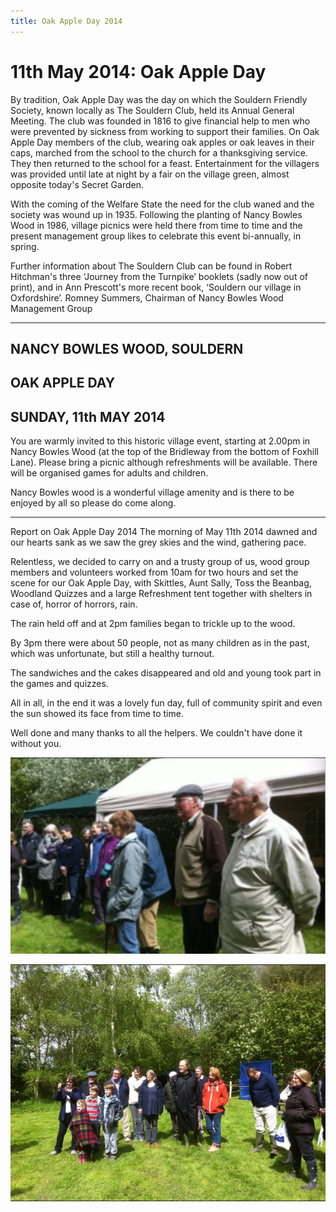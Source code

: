```yaml
---
title: Oak Apple Day 2014
---
```


# 11th May 2014: Oak Apple Day

By tradition, Oak Apple Day was the day on
which the Souldern Friendly Society, known
locally as The Souldern Club, held its Annual
General Meeting. The club was founded in 1816
to give financial help to men who were prevented
by sickness from working to support their families. On Oak Apple
Day members of the club, wearing oak apples or oak leaves in their
caps, marched from the school to the church for a thanksgiving
service. They then returned to the school for a feast. Entertainment
for the villagers was provided until late at night by a fair on the village
green, almost opposite today's Secret Garden.

With the coming of the Welfare State the need for the club waned
and the society was wound up in 1935. Following the planting of
Nancy Bowles Wood in 1986, village picnics were held there from
time to time and the present management group likes to celebrate
this event bi-annually, in spring.

Further information about The Souldern Club can be found in Robert
Hitchman's three ‘Journey from the Turnpike’ booklets (sadly now
out of print), and in Ann Prescott's more recent book, ‘Souldern our
village in Oxfordshire’.
Romney Summers, Chairman of Nancy Bowles Wood Management
Group

 - - -

## NANCY BOWLES WOOD, SOULDERN
## OAK APPLE DAY
## SUNDAY, 11th MAY 2014

You are warmly invited to this historic village event,
starting at 2.00pm in Nancy Bowles Wood (at the top of
the Bridleway from the bottom of Foxhill Lane). Please
bring a picnic although refreshments will be available.
There will be organised games for adults and children.

Nancy Bowles wood is a wonderful village amenity and
is there to be enjoyed by all so please do come along.

- - -

Report on Oak Apple Day 2014
The morning of May 11th 2014 dawned and our hearts
sank as we saw the grey skies and the wind, gathering
pace.

Relentless, we decided to carry on and a trusty group of
us, wood group members and volunteers worked from
10am for two hours and set the scene for our Oak
Apple Day, with Skittles, Aunt Sally, Toss the Beanbag,
Woodland Quizzes and a large Refreshment tent
together with shelters in case of, horror of horrors, rain.

The rain held off and at 2pm families began to trickle
up to the wood.

By 3pm there were about 50 people, not as many
children as in the past, which was unfortunate, but still a
healthy turnout.

The sandwiches and the cakes disappeared and old and
young took part in the games and quizzes.

All in all, in the end it was a lovely fun day, full of
community spirit and even the sun showed its face from
time to time.

Well done and many thanks to all the helpers. We
couldn't have done it without you.


![](oak1.png)

![](oak2.png)

